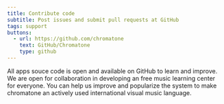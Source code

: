 ```yaml
---
title: Contribute code
subtitle: Post issues and submit pull requests at GitHub
tags: support
buttons:
  - url: https://github.com/chromatone
    text: GitHub/Chromatone
    type: github
---
```


All apps souce code is open and available on GitHub to learn and improve. We are open for collaboration in developing an free music learning center for everyone. You can help us improve and popularize the system to make chromatone an actively used international visual music language.
